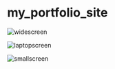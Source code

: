 # my_portfolio_site

![widescreen](https://user-images.githubusercontent.com/36009383/54302696-6645c880-458f-11e9-94f7-db45208f6f4a.jpg)

![laptopscreen](https://user-images.githubusercontent.com/36009383/54302847-aa38cd80-458f-11e9-86a6-792a5307a573.jpg)

![smallscreen](https://user-images.githubusercontent.com/36009383/54302924-d5232180-458f-11e9-86df-b1c911a5204c.jpg)

